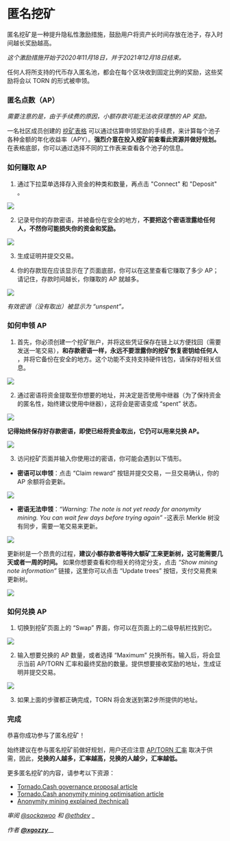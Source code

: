 # 匿名挖矿

匿名挖矿是一种提升隐私性激励措施，鼓励用户将资产长时间存放在池子，存入时间越长奖励越高。

_这个激励措施开始于2020年11月18日，并于2021年12月18日结束。_

任何人将所支持的代币存入匿名池，都会在每个区块收到固定比例的奖励，这些奖励将会以 TORN 的形式被申领。

### 匿名点数（AP）

_需要注意的是，由于手续费的原因，小额存款可能无法收获理想的 AP 奖励。_

一名社区成员创建的 [挖矿表格](https://torn.community/t/anonymity-mining-spreadsheet/720) 可以通过估算申领奖励的手续费，来计算每个池子各种金额的年化收益率（APY）。**强烈介意在投入挖矿前查看此资源并做好规划。** 在表格底部，你可以通过选择不同的工作表来查看各个池子的信息。

### 如何赚取 AP

1. 通过下拉菜单选择存入资金的种类和数量，再点击 "Connect" 和 "Deposit" 。

![](.gitbook/assets/m3fh0gl.png)

2. 记录号你的存款密语，并被备份在安全的地方，**不要把这个密语泄露给任何人，不然你可能损失你的资金和奖励。**

![](.gitbook/assets/vhustru.png)

3. 生成证明并提交交易。

4. 你的存款现在应该显示在了页面底部，你可以在这里查看它赚取了多少 AP；请记住，存款时间越长，你赚取的 AP 就越多。

![](.gitbook/assets/k6juetp.png)

_有效密语（没有取出）被显示为 “unspent”。_

### 如何申领 AP

1. 首先，你必须创建一个挖矿账户，并将这些凭证保存在链上以方便找回（需要发送一笔交易），**和存款密语一样，永远不要泄露你的挖矿恢复密钥给任何人** ，并将它备份在安全的地方。这个功能不支持支持硬件钱包，请保存好相关信息。

![](.gitbook/assets/lskzkgk.png)

2. 通过密语将资金提取至你想要的地址，并决定是否使用中继器（为了保持资金的匿名性，始终建议使用中继器），这将会是密语变成 “spent” 状态。

![](.gitbook/assets/aid86cj.png)

**记得始终保存好存款密语，即使已经将资金取出，它仍可以用来兑换 AP。**

![](.gitbook/assets/bpsqxxr.png)

3. 访问挖矿页面并输入你使用过的密语，你可能会遇到以下情形。

* **密语可以申领**：点击 “Claim reward” 按钮并提交交易，一旦交易确认，你的 AP 余额将会更新。

![](.gitbook/assets/e9jyqhu.png)

 

* **密语无法申领**：_“Warning: The note is not yet ready for anonymity mining. You can wait few days before trying again”_ -这表示 Merkle 树没有同步，需要一笔交易来更新。

![](.gitbook/assets/i6qtr0f.png)

更新树是一个昂贵的过程，**建议小额存款者等待大额矿工来更新树，这可能需要几天或者一周的时间。** 如果你想要查看和你相关的待定分支，点击 _“Show mining note information”_ 链接，这里你可以点击 “Update trees” 按钮，支付交易费来更新树。

![](.gitbook/assets/d8dmxjj.png)

### 如何兑换 AP

1. 切换到挖矿页面上的 “Swap” 界面，你可以在页面上的二级导航栏找到它。

![](.gitbook/assets/ahrjxbq.png)

2. 输入想要兑换的 AP 数量，或者选择 “Maximum” 兑换所有。输入后，将会显示当前 AP/TORN 汇率和最终奖励的数量。提供想要接收奖励的地址，生成证明并提交交易。

![](.gitbook/assets/wo55lao.png)

3. 如果上面的步骤都正确完成，TORN 将会发送到第2步所提供的地址。

### 完成

恭喜你成功参与了匿名挖矿！

始终建议在参与匿名挖矿前做好规划，用户还应注意 [AP/TORN 汇率](https://duneanalytics.com/luckyallocator/Daily-AP-TORN-Rate-v2) 取决于供需，因此，**兑换的人越多，汇率越高，兑换的人越少，汇率越低。** 

更多匿名挖矿的内容，请参考以下资源：

* [Tornado.Cash governance proposal article](https://tornado-cash.medium.com/tornado-cash-governance-proposal-a55c5c7d0703)
* [Tornado.Cash anonymity mining optimisation article](https://tornado-cash.medium.com/gas-price-claimed-anonymity-mining-a-victim-but-now-everyone-can-claim-ap-5441aaa32a1a) 
* [Anonymity mining explained \(technical\)](https://torn.community/t/anonymity-mining-technical-overview/15)

_审阅_ [_@sockawoo_](https://torn.community/u/sockawoo) _和_ [_@ethdev_](https://torn.community/u/ethdev) _

_作者_ [_**@xgozzy**_](https://torn.community/u/xgozzy/summary)\_\_

